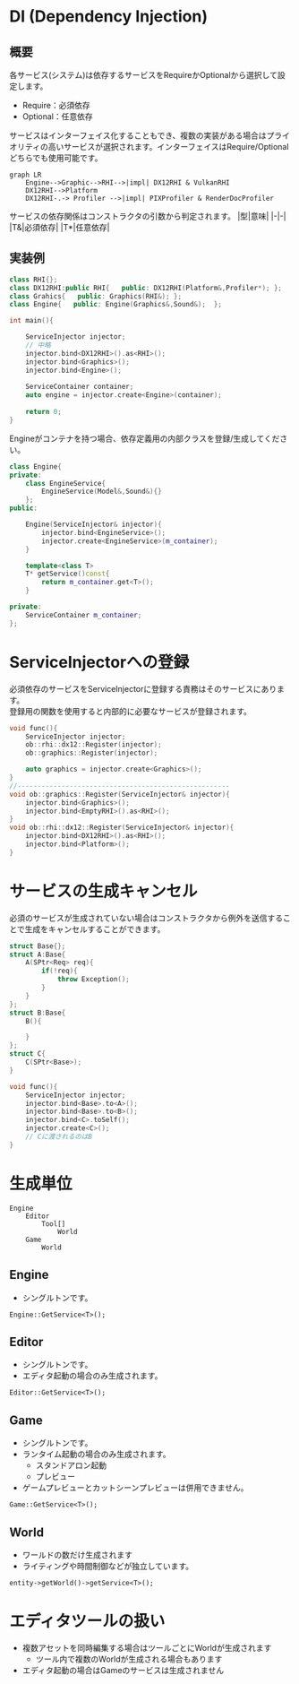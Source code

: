 DI (Dependency Injection)
============
## 概要
各サービス(システム)は依存するサービスをRequireかOptionalから選択して設定します。  
* Require：必須依存
* Optional：任意依存

サービスはインターフェイス化することもでき、複数の実装がある場合はプライオリティの高いサービスが選択されます。インターフェイスはRequire/Optionalどちらでも使用可能です。

```mermaid
graph LR
    Engine-->Graphic-->RHI-->|impl| DX12RHI & VulkanRHI
    DX12RHI-->Platform
    DX12RHI-.-> Profiler -->|impl| PIXProfiler & RenderDocProfiler
```
サービスの依存関係はコンストラクタの引数から判定されます。
|型|意味|
|-|-|
|T&|必須依存|
|T*|任意依存|

## 実装例

```c++
class RHI{};
class DX12RHI:public RHI{   public: DX12RHI(Platform&,Profiler*); };
class Grahics{   public: Graphics(RHI&); };
class Engine{   public: Engine(Graphics&,Sound&);  };

int main(){

    ServiceInjector injector;
    // 中略
    injector.bind<DX12RHI>().as<RHI>();
    injector.bind<Graphics>();
    injector.bind<Engine>();
    
    ServiceContainer container;
    auto engine = injector.create<Engine>(container);
    
    return 0;
}
```
Engineがコンテナを持つ場合、依存定義用の内部クラスを登録/生成してください。  
```c++
class Engine{
private:
    class EngineService{
        EngineService(Model&,Sound&){}
    };
public:

    Engine(ServiceInjector& injector){
        injector.bind<EngineService>();
        injector.create<EngineService>(m_container);
    }

    template<class T>
    T* getService()const{
        return m_container.get<T>();
    }

private:
    ServiceContainer m_container;
};

```

# ServiceInjectorへの登録
必須依存のサービスをServiceInjectorに登録する責務はそのサービスにあります。  
登録用の関数を使用すると内部的に必要なサービスが登録されます。
```c++
void func(){
    ServiceInjector injector;
    ob::rhi::dx12::Register(injector);
    ob::graphics::Register(injector);

    auto graphics = injector.create<Graphics>();
}
//-----------------------------------------------------
void ob::graphics::Register(ServiceInjector& injector){
    injector.bind<Graphics>();
    injector.bind<EmptyRHI>().as<RHI>();
}
void ob::rhi::dx12::Register(ServiceInjector& injector){
    injector.bind<DX12RHI>().as<RHI>();
    injector.bind<Platform>();
}
```


# サービスの生成キャンセル
必須のサービスが生成されていない場合はコンストラクタから例外を送信することで生成をキャンセルすることができます。  
```c++
struct Base{};
struct A:Base{
    A(SPtr<Req> req){
        if(!req){
            throw Exception();
        }
    }
};
struct B:Base{
    B(){

    }
};
struct C{
    C(SPtr<Base>);
}

void func(){
    ServiceInjector injector;
    injector.bind<Base>.to<A>();
    injector.bind<Base>.to<B>();
    injector.bind<C>.toSelf();
    injector.create<C>();
    // Cに渡されるのはB
}


```

# 生成単位
```
Engine
    Editor
        Tool[]
            World
    Game
        World
```
## Engine
* シングルトンです。

```
Engine::GetService<T>();
```

## Editor
* シングルトンです。  
* エディタ起動の場合のみ生成されます。

```
Editor::GetService<T>();
```

## Game
* シングルトンです。
* ランタイム起動の場合のみ生成されます。
  * スタンドアロン起動
  * プレビュー
* ゲームプレビューとカットシーンプレビューは併用できません。

```
Game::GetService<T>();
```

## World
* ワールドの数だけ生成されます
* ライティングや時間制御などが独立しています。
  
```
entity->getWorld()->getService<T>();
```

# エディタツールの扱い
* 複数アセットを同時編集する場合はツールごとにWorldが生成されます
  * ツール内で複数のWorldが生成される場合もあります
* エディタ起動の場合はGameのサービスは生成されません